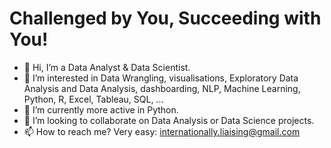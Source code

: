 # Challenged by You, Succeeding with You!

- 👋 Hi, I’m a Data Analyst & Data Scientist.
- 👀 I’m interested in Data Wrangling, visualisations, Exploratory Data Analysis and Data Analysis, dashboarding, NLP, Machine Learning, Python, R, Excel, Tableau, SQL, ...
- 🌱 I’m currently more active in Python.
- 🤝 I’m looking to collaborate on Data Analysis or Data Science projects. 
- 📫 How to reach me? Very easy: internationally.liaising@gmail.com

<!---
Dev-P-L/Dev-P-L is a ✨ special ✨ repository because its `README.md` (this file) appears on your GitHub profile.
You can click the Preview link to take a look at your changes.
--->
